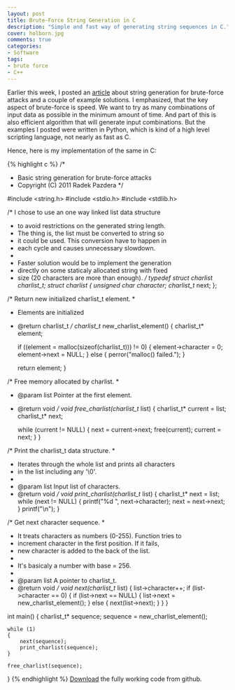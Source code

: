 ```yaml
---
layout: post
title: Brute-Force String Generation in C
description: "Simple and fast way of generating string sequences in C."
cover: holborn.jpg
comments: true
categories:
- Software
tags:
- brute force
- C++
---
```

Earlier this week, I posted an
[article](/2011/08/02/string-generation-for-brute-force-attacks/
"String Generation for Brute-force Attacks") about string generation for
brute-force attacks and a couple of example solutions. I emphasized, that the
key aspect of brute-force is speed. We want to try as many combinations of
input data as possible in the minimum amount of time. And part of this is also
efficient algorithm that will generate input combinations. But the examples I
posted were written in Python, which is kind of a high level scripting
language, not nearly as fast as C.

Hence, here is my implementation of the same in C:

{% highlight c %}
/*
 * Basic string generation for brute-force attacks
 * Copyright (C) 2011 Radek Pazdera
 */

#include <string.h>
#include <stdio.h>
#include <stdlib.h>

/* I chose to use an one way linked list data structure
 * to avoid restrictions on the generated string length.
 * The thing is, the list must be converted to string so
 * it could be used. This conversion have to happen in
 * each cycle and causes unnecessary slowdown.
 *
 * Faster solution would be to implement the generation
 * directly on some staticaly allocated string with fixed
 * size (20 characters are more than enough).
 */
typedef struct charlist charlist_t;
struct charlist
{
    unsigned char character;
    charlist_t* next;
};

/* Return new initialized charlist_t element.
 *
 * Elements are initialized
 * @return charlist_t
 */
charlist_t* new_charlist_element()
{
    charlist_t* element;

    if ((element = malloc(sizeof(charlist_t))) != 0)
    {
        element->character = 0;
        element->next = NULL;
    }
    else
    {
        perror("malloc() failed.");
    }

    return element;
}

/* Free memory allocated by charlist.
 *
 * @param list Pointer at the first element.
 * @return void
 */
void free_charlist(charlist_t* list)
{
    charlist_t* current = list;
    charlist_t* next;

    while (current != NULL)
    {
        next = current->next;
        free(current);
        current = next;
    }
}

/* Print the charlist_t data structure.
 *
 * Iterates through the whole list and prints all characters
 * in the list including any '\0'.
 *
 * @param list Input list of characters.
 * @return void
 */
void print_charlist(charlist_t* list)
{
    charlist_t* next = list;
    while (next != NULL)
    {
        printf("%d ", next->character);
        next = next->next;
    }
    printf("\n");
}

/* Get next character sequence.
 *
 * It treats characters as numbers (0-255). Function tries to
 * increment character in the first position. If it fails,
 * new character is added to the back of the list.
 *
 * It's basicaly a number with base = 256.
 *
 * @param list A pointer to charlist_t.
 * @return void
 */
void next(charlist_t* list)
{
    list->character++;
    if (list->character == 0)
    {
        if (list->next == NULL)
        {
            list->next = new_charlist_element();
        }
        else
        {
            next(list->next);
        }
    }
}

int main()
{
    charlist_t* sequence;
    sequence = new_charlist_element();

    while (1)
    {
        next(sequence);
        print_charlist(sequence);
    }

    free_charlist(sequence);
}
{% endhighlight %}
[Download](https://gist.github.com/1123306) the fully working code from
github.

